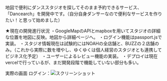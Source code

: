 地図で便利にダンススタジオを探してそのまま予約できるサービス、「Dancearch」を開発中です。（自分自身ダンサーなので便利なサービスを作りたい！と思って始めました）

★現在の開発進行状況
・GoogleMapのAPIとmapboxを用いてスタジオの詳細な位置を地図に反映。地図から詳細ページへ。
・ログイン機能はpassport.jsで実装。
・スタジオ情報現在は試験的にはNOAHの全店舗と、BUZZの２店舗のみ。（これから実際に数を増やし、ゆくゆくは個人経営のスタジオとも連携してビジネス化予定）
・ユーザーによるレビュー機能の実装。
・デプロイは現在vercelで行っているが、まだ開発段階で機能していない部分も多い。

実際の画面
ログイン：![スクリーンショット](images/screenshot.png)

